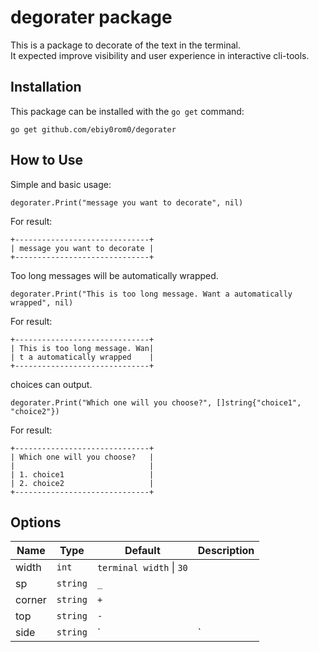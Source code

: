 # degorater package

This is a package to decorate of the text in the terminal.  
It expected improve visibility and user experience in interactive cli-tools.

## Installation
This package can be installed with the `go get` command:
```
go get github.com/ebiy0rom0/degorater
```

## How to Use
Simple and basic usage:
```
degorater.Print("message you want to decorate", nil)
```
For result:
```
+------------------------------+
| message you want to decorate |
+------------------------------+
```

Too long messages will be automatically wrapped.
```
degorater.Print("This is too long message. Want a automatically wrapped", nil)
```
For result:
```
+------------------------------+
| This is too long message. Wan|
| t a automatically wrapped    |
+------------------------------+
```

choices can output.
```
degorater.Print("Which one will you choose?", []string{"choice1", "choice2"})
```
For result:
```
+------------------------------+
| Which one will you choose?   |
|                              |
| 1. choice1                   |
| 2. choice2                   |
+------------------------------+
```

## Options
| Name | Type | Default | Description |
|------|------|---------|-------------|
| width | `int` | `terminal width` \| `30` | |
| sp | `string` | `_` |  |
| corner | `string` | `+` |  |
| top | `string` | `-` |  |
| side | `string` | `|` |  |
